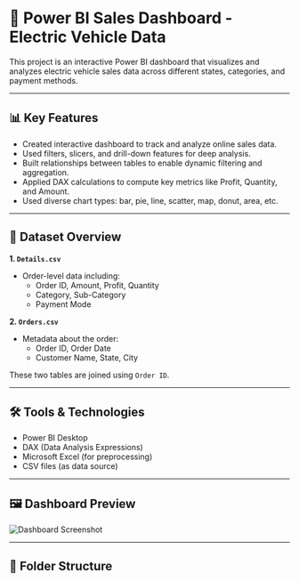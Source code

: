 # 🚀 Power BI Sales Dashboard - Electric Vehicle Data

This project is an interactive Power BI dashboard that visualizes and analyzes electric vehicle sales data across different states, categories, and payment methods.

---

## 📊 Key Features

- Created interactive dashboard to track and analyze online sales data.
- Used filters, slicers, and drill-down features for deep analysis.
- Built relationships between tables to enable dynamic filtering and aggregation.
- Applied DAX calculations to compute key metrics like Profit, Quantity, and Amount.
- Used diverse chart types: bar, pie, line, scatter, map, donut, area, etc.

---

## 📁 Dataset Overview

**1. `Details.csv`**
- Order-level data including:
  - Order ID, Amount, Profit, Quantity
  - Category, Sub-Category
  - Payment Mode

**2. `Orders.csv`**
- Metadata about the order:
  - Order ID, Order Date
  - Customer Name, State, City

These two tables are joined using `Order ID`.

---

## 🛠 Tools & Technologies

- Power BI Desktop
- DAX (Data Analysis Expressions)
- Microsoft Excel (for preprocessing)
- CSV files (as data source)

---

## 🖼 Dashboard Preview

![Dashboard Screenshot](screenshot.png)

---

## 📂 Folder Structure


